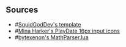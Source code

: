 ## Sources
- #[SquidGodDev's template](https://github.com/SquidGodDev/playdate-template)
- #[Mina Harker's PlayDate 16px input icons](https://minalien.itch.io/playdate-16px-input-icons)
- #[bytexenon's MathParser.lua](https://github.com/bytexenon/MathParser.lua/tree/main)